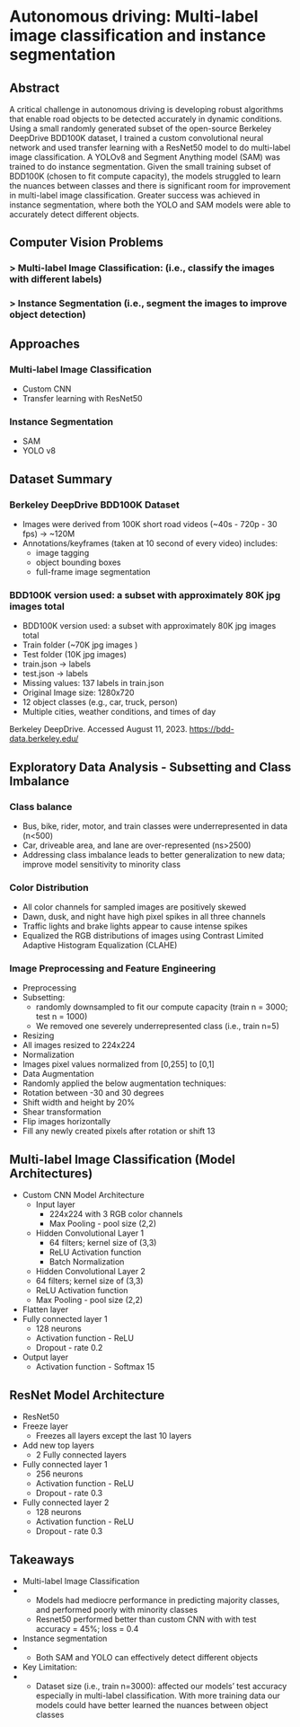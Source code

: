 # Autonomous driving: Multi-label image classification and instance segmentation


## Abstract
A critical challenge in autonomous driving is developing robust algorithms that enable road objects to be detected accurately in dynamic conditions. Using a small randomly generated subset of the open-source Berkeley DeepDrive BDD100K dataset, I trained a custom convolutional neural network and used transfer learning with a ResNet50 model to do multi-label image classification. A YOLOv8 and Segment Anything model (SAM) was trained to do instance segmentation. Given the small training subset of BDD100K (chosen to fit compute capacity), the models struggled to learn the nuances between classes and there is significant room for improvement in multi-label image classification.  Greater success was achieved in instance segmentation, where both the YOLO and SAM models were able to accurately detect different objects.

## Computer Vision Problems
### > Multi-label Image Classification: (i.e., classify the images with different labels)
### > Instance Segmentation (i.e., segment the images to improve object detection)

## Approaches
### Multi-label Image Classification
- Custom CNN
- Transfer learning with ResNet50
### Instance Segmentation
- SAM
- YOLO v8

## Dataset Summary
### Berkeley DeepDrive BDD100K Dataset
 - Images were derived from 100K short road videos (~40s - 720p - 30 fps) → ~120M
 - Annotations/keyframes (taken at 10 second of every video) includes:
   - image tagging
   - object bounding boxes
   - full-frame image segmentation

### BDD100K version used: a subset with approximately 80K jpg images total
- BDD100K version used: a subset with approximately 80K jpg images total
- Train folder (~70K jpg images )
- Test folder (10K jpg images)
- train.json → labels
- test.json → labels
- Missing values: 137 labels in train.json
- Original Image size: 1280x720
- 12 object classes (e.g., car, truck, person)
- Multiple cities, weather conditions, and times of day

Berkeley DeepDrive. Accessed August 11, 2023. https://bdd-data.berkeley.edu/

## Exploratory Data Analysis - Subsetting and Class Imbalance
### Class balance
- Bus, bike, rider, motor, and train classes were underrepresented in data (n<500)
- Car, driveable area, and lane are over-represented (ns>2500)
- Addressing class imbalance leads to better generalization to new data; improve model sensitivity to minority class

### Color Distribution
 - All color channels for sampled images are positively skewed
 - Dawn, dusk, and night have high pixel spikes in all three channels
 - Traffic lights and brake lights appear to cause intense spikes
 - Equalized the RGB distributions of images using Contrast Limited Adaptive Histogram Equalization (CLAHE)

### Image Preprocessing and Feature Engineering
- Preprocessing
 - Subsetting:
   - randomly downsampled to fit our compute capacity (train n = 3000; test n = 1000)
   - We removed one severely underrepresented class (i.e., train n=5)
  - Resizing
   - All images resized to 224x224
 - Normalization
  - Images pixel values normalized from [0,255] to [0,1]
  - Data Augmentation
   - Randomly applied the below augmentation techniques:
   - Rotation between -30 and 30 degrees
   - Shift width and height by 20%
   - Shear transformation
   - Flip images horizontally
   - Fill any newly created pixels after rotation or shift 13

## Multi-label Image Classification (Model Architectures)
- Custom CNN Model Architecture
  - Input layer
    - 224x224 with 3 RGB color channels
    - Max Pooling - pool size (2,2)
  - Hidden Convolutional Layer 1
    - 64 filters; kernel size of (3,3)
    - ReLU Activation function
    - Batch Normalization
  - Hidden Convolutional Layer 2
   - 64 filters; kernel size of (3,3)
   - ReLU Activation function
   - Max Pooling - pool size (2,2)
 - Flatten layer
- Fully connected layer 1
  - 128 neurons
  - Activation function - ReLU
  - Dropout - rate 0.2
- Output layer
  - Activation function - Softmax 15

## ResNet Model Architecture
- ResNet50
- Freeze layer
  - Freezes all layers except the last 10 layers
- Add new top layers
  - 2 Fully connected layers
- Fully connected layer 1
  - 256 neurons
  - Activation function - ReLU
  - Dropout - rate 0.3
- Fully connected layer 2
  - 128 neurons
  - Activation function - ReLU
  - Dropout - rate 0.3

## Takeaways
 - Multi-label Image Classification
 - - Models had mediocre performance in predicting majority classes, and performed poorly with minority classes
   - Resnet50 performed better than custom CNN with with test accuracy = 45%; loss = 0.4
 - Instance segmentation
 - - Both SAM and YOLO can effectively detect different objects
 - Key Limitation:
 - - Dataset size (i.e., train n=3000): affected our models’ test accuracy especially in multi-label classification. With more training data our models could have better learned the nuances between object classes






